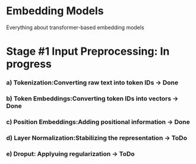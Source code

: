 # Embedding Models
Everything about transformer-based embedding models

# Stage #1 Input Preprocessing: In progress

### a) Tokenization:Converting raw text into token IDs -> Done
### b) Token Embeddings:Converting token IDs into vectors -> Done
### c) Position Embeddings:Adding positional information -> Done
### d) Layer Normalization:Stabilizing the representation -> ToDo
### e) Droput: Applyuing regularization -> ToDo
